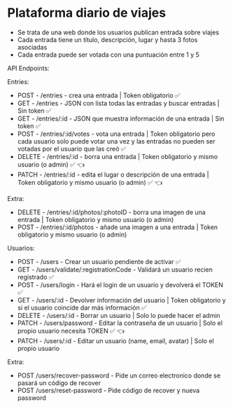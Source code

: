 # Plataforma diario de viajes

- Se trata de una web donde los usuarios publican entrada sobre viajes
- Cada entrada tiene un título, descripción, lugar y hasta 3 fotos asociadas
- Cada entrada puede ser votada con una puntuación entre 1 y 5

API Endpoints:

Entries:

- POST - /entries - crea una entrada | Token obligatorio ✅
- GET - /entries - JSON con lista todas las entradas y buscar entradas | Sin token ✅
- GET - /entries/:id - JSON que muestra información de una entrada | Sin token ✅
- POST - /entries/:id/votes - vota una entrada | Token obligatorio pero cada usuario solo puede votar una vez y las entradas no pueden ser votadas por el usuario que las creó ✅
- DELETE - /entries/:id - borra una entrada | Token obligatorio y mismo usuario (o admin) ✅ 👈
- PATCH - /entries/:id - edita el lugar o descripción de una entrada | Token obligatorio y mismo usuario (o admin) ✅ 👈

Extra:

- DELETE - /entries/:id/photos/:photoID - borra una imagen de una entrada | Token obligatorio y mismo usuario (o admin)
- POST - /entries/:id/photos - añade una imagen a una entrada | Token obligatorio y mismo usuario (o admin)

Usuarios:

- POST - /users - Crear un usuario pendiente de activar ✅
- GET - /users/validate/:registrationCode - Validará un usuario recien registrado ✅
- POST - /users/login - Hará el login de un usuario y devolverá el TOKEN ✅
- GET - /users/:id - Devolver información del usuario | Token obligatorio y si el usuario coincide dar más información ✅
- DELETE - /users/:id - Borrar un usuario | Solo lo puede hacer el admin
- PATCH - /users/password - Editar la contraseña de un usuario | Solo el propio usuario necesita TOKEN ✅ 👈
- PATCH - /users/:id - Editar un usuario (name, email, avatar) | Solo el propio usuario

Extra:

- POST /users/recover-password - Pide un correo electronico donde se pasará un código de recover
- POST /users/reset-password - Pide código de recover y nueva password
